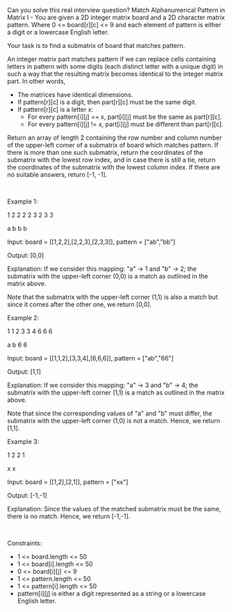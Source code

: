 Can you solve this real interview question? Match Alphanumerical Pattern in Matrix I - You are given a 2D integer matrix board and a 2D character matrix pattern. Where 0 <= board[r][c] <= 9 and each element of pattern is either a digit or a lowercase English letter.

Your task is to find a submatrix of board that matches pattern.

An integer matrix part matches pattern if we can replace cells containing letters in pattern with some digits (each distinct letter with a unique digit) in such a way that the resulting matrix becomes identical to the integer matrix part. In other words,

 * The matrices have identical dimensions.
 * If pattern[r][c] is a digit, then part[r][c] must be the same digit.
 * If pattern[r][c] is a letter x:
   * For every pattern[i][j] == x, part[i][j] must be the same as part[r][c].
   * For every pattern[i][j] != x, part[i][j] must be different than part[r][c].

Return an array of length 2 containing the row number and column number of the upper-left corner of a submatrix of board which matches pattern. If there is more than one such submatrix, return the coordinates of the submatrix with the lowest row index, and in case there is still a tie, return the coordinates of the submatrix with the lowest column index. If there are no suitable answers, return [-1, -1].

 

Example 1:

1 2 2 2 2 3 2 3 3

a b b b

Input: board = [[1,2,2],[2,2,3],[2,3,3]], pattern = ["ab","bb"]

Output: [0,0]

Explanation: If we consider this mapping: "a" -> 1 and "b" -> 2; the submatrix with the upper-left corner (0,0) is a match as outlined in the matrix above.

Note that the submatrix with the upper-left corner (1,1) is also a match but since it comes after the other one, we return [0,0].

Example 2:

1 1 2 3 3 4 6 6 6

a b 6 6

Input: board = [[1,1,2],[3,3,4],[6,6,6]], pattern = ["ab","66"]

Output: [1,1]

Explanation: If we consider this mapping: "a" -> 3 and "b" -> 4; the submatrix with the upper-left corner (1,1) is a match as outlined in the matrix above.

Note that since the corresponding values of "a" and "b" must differ, the submatrix with the upper-left corner (1,0) is not a match. Hence, we return [1,1].

Example 3:

1 2 2 1

x x

Input: board = [[1,2],[2,1]], pattern = ["xx"]

Output: [-1,-1]

Explanation: Since the values of the matched submatrix must be the same, there is no match. Hence, we return [-1,-1].

 

Constraints:

 * 1 <= board.length <= 50
 * 1 <= board[i].length <= 50
 * 0 <= board[i][j] <= 9
 * 1 <= pattern.length <= 50
 * 1 <= pattern[i].length <= 50
 * pattern[i][j] is either a digit represented as a string or a lowercase English letter.